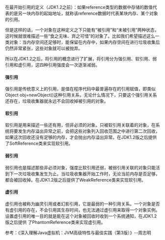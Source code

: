 在最开始引用的定义（JDK1.2之前）：如果reference类型的数据中存储的数值代表的是另一块内存的起始地址，就称该reference数据时代表某块内存、某个对象的引用。
​

但是这样的话，一个对象在这种定义之下只能有“被引用”和“未被引用”两种状态，这时候就很难描述一些“食之无味、弃之可惜”的对象了。比如我们希望描述这么一类对象：当内存空间还足够时，能保留在内存中，如果内存空间在进行垃圾收集后仍然非常紧张，这些对象就可以被抛弃。
​

所以在JDK1.2之后，将引用的概念进行了扩展，将引用分为强引用、软引用、弱引用和虚引用，这四种引用强度会一次逐渐减弱。
#### 强引用
强引用是传统意义上的引用，是值在程序代码中最普遍存在的引用赋值，即类似Object obj=newObject()这种引用关系，无论什么情况下，只要这个强引用关系还存在，垃圾收集器就永远不会回收掉被引用的对象。
​

#### 软引用
软引用是用来描述一些还有用，但非必须的对象。只被软引用关联着的对象，在系统将要发生内存溢出异常之前，会把这些对象列入回收范围之中进行第二次回收，如果这次回收还没有足够的内存，才会抛出内存溢出异常。在JDK1.2版之后提供了SoftReference类来实现软引用。
​

#### 弱引用
弱引用也是描述那些非必须对象，强度比软引用还弱，被弱引用关联的对象只能活到下一次垃圾收集发生为止。当垃圾收集器开始工作时，无论当前内存是否足够，都会被回收掉。在JDK1.2版之后提供了WeakReference类来实现软引用。
​

#### 虚引用
虚引用也被称为幽灵引用或者幻影引用，它是最弱的一种引用关系。一个对象是否有虚引用的存在，不会引用其生存时间，也无法通过虚引用来取得一个对象实例。设置虚引用的唯一目的就是能在这个对象被回收时收到一个系统通知，在JDK1.2版之后提供 了PhantomReference类来实现虚引用。



参考：《深入理解Java虚拟机：JVM高级特性与最佳实践（第3版）》--周志明

